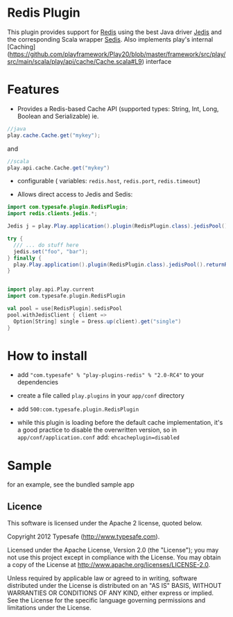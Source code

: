 # Redis Plugin

This plugin provides support for [Redis](http://redis.io/) using the best Java driver [Jedis](https://github.com/xetorthio/jedis) and the corresponding Scala wrapper [Sedis](https://github.com/pk11/sedis). Also implements play's internal [Caching] (https://github.com/playframework/Play20/blob/master/framework/src/play/src/main/scala/play/api/cache/Cache.scala#L9) interface  

# Features

*  Provides a Redis-based Cache API (supported types: String, Int, Long, Boolean and Serializable) ie.

```java
//java
play.cache.Cache.get("mykey");
```

and 

```scala
//scala
play.api.cache.Cache.get("mykey")
```

* configurable ( variables: ```redis.host```, ```redis.port```, ```redis.timeout```)

* Allows direct access to Jedis and Sedis: 

```java
import com.typesafe.plugin.RedisPlugin;
import redis.clients.jedis.*;

Jedis j = play.Play.application().plugin(RedisPlugin.class).jedisPool().getResource();

try {
  /// ... do stuff here 
  jedis.set("foo", "bar");
} finally {
  play.Play.application().plugin(RedisPlugin.class).jedisPool().returnResource(j);
}  
```

```scala

import play.api.Play.current
import com.typesafe.plugin.RedisPlugin

val pool = use[RedisPlugin].sedisPool
pool.withJedisClient { client =>
  Option[String] single = Dress.up(client).get("single")
}
```
# How to install

* add 
```"com.typesafe" % "play-plugins-redis" % "2.0-RC4"``` to your dependencies

* create a file called ```play.plugins``` in your ```app/conf``` directory

* add ```500:com.typesafe.plugin.RedisPlugin```

*  while this plugin is loading before the default cache implementation, it's a good practice to disable the overwritten version, so in ```app/conf/application.conf``` add:
```ehcacheplugin=disabled```

# Sample

for an example, see the bundled sample app


## Licence

This software is licensed under the Apache 2 license, quoted below.

Copyright 2012 Typesafe (http://www.typesafe.com).

Licensed under the Apache License, Version 2.0 (the "License"); you may not use this project except in compliance with the License. You may obtain a copy of the License at http://www.apache.org/licenses/LICENSE-2.0.

Unless required by applicable law or agreed to in writing, software distributed under the License is distributed on an "AS IS" BASIS, WITHOUT WARRANTIES OR CONDITIONS OF ANY KIND, either express or implied. See the License for the specific language governing permissions and limitations under the License.